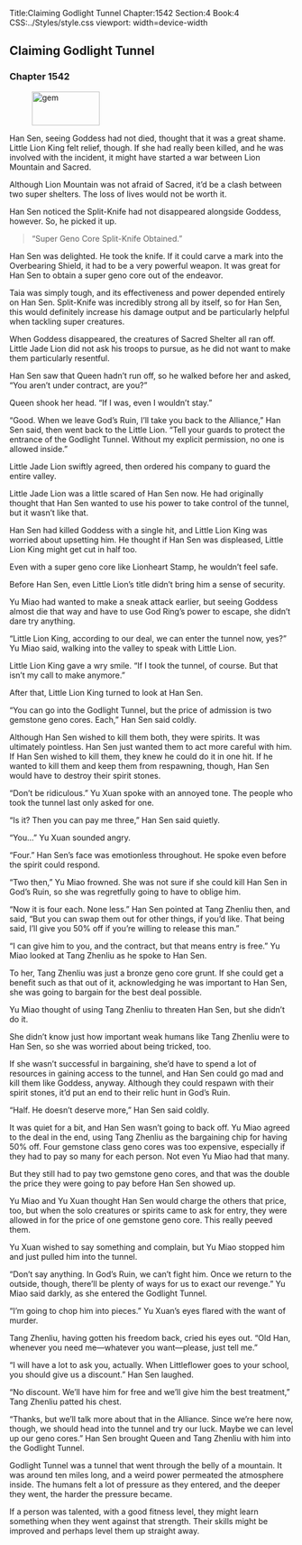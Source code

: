 Title:Claiming Godlight Tunnel 
Chapter:1542 
Section:4 
Book:4 
CSS:../Styles/style.css 
viewport: width=device-width
  
## Claiming Godlight Tunnel
### Chapter 1542 
<figure>
	<img src="../Images/gem.gif" alt="gem" id="gem" width="120" height="60" />
</figure>
  

  
  Han Sen, seeing Goddess had not died, thought that it was a great shame. Little Lion King felt relief, though. If she had really been killed, and he was involved with the incident, it might have started a war between Lion Mountain and Sacred.

Although Lion Mountain was not afraid of Sacred, it’d be a clash between two super shelters. The loss of lives would not be worth it.

Han Sen noticed the Split-Knife had not disappeared alongside Goddess, however. So, he picked it up.

> “Super Geno Core Split-Knife Obtained.”

Han Sen was delighted. He took the knife. If it could carve a mark into the Overbearing Shield, it had to be a very powerful weapon. It was great for Han Sen to obtain a super geno core out of the endeavor.

Taia was simply tough, and its effectiveness and power depended entirely on Han Sen. Split-Knife was incredibly strong all by itself, so for Han Sen, this would definitely increase his damage output and be particularly helpful when tackling super creatures.

When Goddess disappeared, the creatures of Sacred Shelter all ran off. Little Jade Lion did not ask his troops to pursue, as he did not want to make them particularly resentful.

Han Sen saw that Queen hadn’t run off, so he walked before her and asked, “You aren’t under contract, are you?”

Queen shook her head. “If I was, even I wouldn’t stay.”

“Good. When we leave God’s Ruin, I’ll take you back to the Alliance,” Han Sen said, then went back to the Little Lion. “Tell your guards to protect the entrance of the Godlight Tunnel. Without my explicit permission, no one is allowed inside.”

Little Jade Lion swiftly agreed, then ordered his company to guard the entire valley.

Little Jade Lion was a little scared of Han Sen now. He had originally thought that Han Sen wanted to use his power to take control of the tunnel, but it wasn’t like that.

Han Sen had killed Goddess with a single hit, and Little Lion King was worried about upsetting him. He thought if Han Sen was displeased, Little Lion King might get cut in half too.

Even with a super geno core like Lionheart Stamp, he wouldn’t feel safe.

Before Han Sen, even Little Lion’s title didn’t bring him a sense of security.

Yu Miao had wanted to make a sneak attack earlier, but seeing Goddess almost die that way and have to use God Ring’s power to escape, she didn’t dare try anything.

“Little Lion King, according to our deal, we can enter the tunnel now, yes?” Yu Miao said, walking into the valley to speak with Little Lion.

Little Lion King gave a wry smile. “If I took the tunnel, of course. But that isn’t my call to make anymore.”

After that, Little Lion King turned to look at Han Sen.

“You can go into the Godlight Tunnel, but the price of admission is two gemstone geno cores. Each,” Han Sen said coldly.

Although Han Sen wished to kill them both, they were spirits. It was ultimately pointless. Han Sen just wanted them to act more careful with him. If Han Sen wished to kill them, they knew he could do it in one hit. If he wanted to kill them and keep them from respawning, though, Han Sen would have to destroy their spirit stones.

“Don’t be ridiculous.” Yu Xuan spoke with an annoyed tone. The people who took the tunnel last only asked for one.

“Is it? Then you can pay me three,” Han Sen said quietly.

“You…” Yu Xuan sounded angry.

“Four.” Han Sen’s face was emotionless throughout. He spoke even before the spirit could respond.

“Two then,” Yu Miao frowned. She was not sure if she could kill Han Sen in God’s Ruin, so she was regretfully going to have to oblige him.

“Now it is four each. None less.” Han Sen pointed at Tang Zhenliu then, and said, “But you can swap them out for other things, if you’d like. That being said, I’ll give you 50% off if you’re willing to release this man.”

“I can give him to you, and the contract, but that means entry is free.” Yu Miao looked at Tang Zhenliu as he spoke to Han Sen.

To her, Tang Zhenliu was just a bronze geno core grunt. If she could get a benefit such as that out of it, acknowledging he was important to Han Sen, she was going to bargain for the best deal possible.

Yu Miao thought of using Tang Zhenliu to threaten Han Sen, but she didn’t do it.

She didn’t know just how important weak humans like Tang Zhenliu were to Han Sen, so she was worried about being tricked, too.

If she wasn’t successful in bargaining, she’d have to spend a lot of resources in gaining access to the tunnel, and Han Sen could go mad and kill them like Goddess, anyway. Although they could respawn with their spirit stones, it’d put an end to their relic hunt in God’s Ruin.

“Half. He doesn’t deserve more,” Han Sen said coldly.

It was quiet for a bit, and Han Sen wasn’t going to back off. Yu Miao agreed to the deal in the end, using Tang Zhenliu as the bargaining chip for having 50% off. Four gemstone class geno cores was too expensive, especially if they had to pay so many for each person. Not even Yu Miao had that many.

But they still had to pay two gemstone geno cores, and that was the double the price they were going to pay before Han Sen showed up.

Yu Miao and Yu Xuan thought Han Sen would charge the others that price, too, but when the solo creatures or spirits came to ask for entry, they were allowed in for the price of one gemstone geno core. This really peeved them.

Yu Xuan wished to say something and complain, but Yu Miao stopped him and just pulled him into the tunnel.

“Don’t say anything. In God’s Ruin, we can’t fight him. Once we return to the outside, though, there’ll be plenty of ways for us to exact our revenge.” Yu Miao said darkly, as she entered the Godlight Tunnel.

“I’m going to chop him into pieces.” Yu Xuan’s eyes flared with the want of murder.

Tang Zhenliu, having gotten his freedom back, cried his eyes out. “Old Han, whenever you need me—whatever you want—please, just tell me.”

“I will have a lot to ask you, actually. When Littleflower goes to your school, you should give us a discount.” Han Sen laughed.

“No discount. We’ll have him for free and we’ll give him the best treatment,” Tang Zhenliu patted his chest.

“Thanks, but we’ll talk more about that in the Alliance. Since we’re here now, though, we should head into the tunnel and try our luck. Maybe we can level up our geno cores.” Han Sen brought Queen and Tang Zhenliu with him into the Godlight Tunnel.

Godlight Tunnel was a tunnel that went through the belly of a mountain. It was around ten miles long, and a weird power permeated the atmosphere inside. The humans felt a lot of pressure as they entered, and the deeper they went, the harder the pressure became.

If a person was talented, with a good fitness level, they might learn something when they went against that strength. Their skills might be improved and perhaps level them up straight away.
